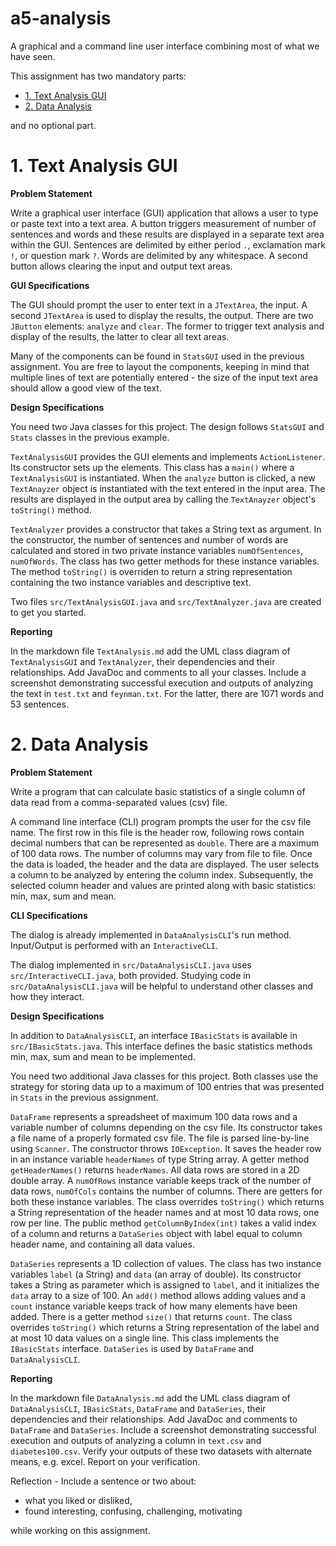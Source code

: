 # a5-analysis
A graphical and a command line user interface combining most of what we have seen.

This assignment has two mandatory parts:
- [1. Text Analysis GUI](#1-text-analysis-gui)
- [2. Data Analysis](#2-data-analysis)

and no optional part.

# 1. Text Analysis GUI

**Problem Statement**

Write a graphical user interface (GUI) application that allows a user to type or paste text into a text area. A button triggers measurement of number of sentences and words and these results are displayed in a separate text area within the GUI. Sentences are delimited by either period `.`, exclamation mark `!`, or question mark `?`. Words are delimited by any whitespace. A second button allows clearing the input and output text areas.

**GUI Specifications**

The GUI should prompt the user to enter text in a `JTextArea`, the input. A second `JTextArea` is used to display the results, the output. There are two `JButton` elements: `analyze` and `clear`. The former to trigger text analysis and display of the results, the latter to clear all text areas.

Many of the components can be found in `StatsGUI` used in the previous assignment. You are free to layout the components, keeping in mind that multiple lines of text are potentially entered - the size of the input text area should allow a good view of the text. 

**Design Specifications**

You need two Java classes for this project. The design follows `StatsGUI` and `Stats` classes in the previous example.

`TextAnalysisGUI` provides the GUI elements and implements `ActionListener`. Its constructor sets up the elements. This class has a `main()` where a `TextAnalysisGUI` is instantiated. When the `analyze` button is clicked, a new `TextAnayzer` object is instantiated with the text entered in the input area. The results are displayed in the output area by calling the `TextAnayzer` object's `toString()` method.

`TextAnalyzer` provides a constructor that takes a String text as argument. In the constructor, the number of sentences and number of words are calculated and stored in two private instance variables `numOfSentences`, `numOfWords`. The class has two getter methods for these instance variables. The method `toString()` is overriden to return a string representation containing the two instance variables and descriptive text.

Two files `src/TextAnalysisGUI.java` and `src/TextAnalyzer.java` are created to get you started.

**Reporting**

In the markdown file `TextAnalysis.md` add the UML class diagram of `TextAnalysisGUI` and `TextAnalyzer`, their dependencies and their relationships. Add JavaDoc and comments to all your classes. Include a screenshot demonstrating successful execution and outputs of analyzing the text in `test.txt` and `feynman.txt`. For the latter, there are 1071 words and 53 sentences. 

# 2. Data Analysis

**Problem Statement**

Write a program that can calculate basic statistics of a single column of data read from a comma-separated values (csv) file.

A command line interface (CLI) program prompts the user for the csv file name. The first row in this file is the header row, following rows contain decimal numbers that can be represented as `double`. There are a maximum of 100 data rows. The number of columns may vary from file to file. Once the data is loaded, the header and the data are displayed. The user selects a column to be analyzed by entering the column index. Subsequently, the selected column header and values are printed along with basic statistics: min, max, sum and mean.

**CLI Specifications**

The dialog is already implemented in `DataAnalysisCLI`'s run method. Input/Output is performed with an `InteractiveCLI`. 

The dialog implemented in `src/DataAnalysisCLI.java` uses `src/InteractiveCLI.java`, both  provided. Studying code in `src/DataAnalysisCLI.java` will be helpful to understand other classes and how they interact.

**Design Specifications**

In addition to `DataAnalysisCLI`, an interface `IBasicStats` is available in `src/IBasicStats.java`. This interface defines the basic statistics methods min, max, sum and mean to be implemented.

You need two additional Java classes for this project. Both classes use the strategy for storing data up to a maximum of 100 entries that was presented in `Stats` in the previous assignment.

`DataFrame` represents a spreadsheet of maximum 100 data rows and a variable number of columns depending on the csv file. Its constructor takes a file name of a properly formated csv file. The file is parsed line-by-line using `Scanner`. The constructor throws `IOException`. It saves the header row in an instance variable `headerNames` of type String array. A getter method `getHeaderNames()` returns `headerNames`. All data rows are stored in a 2D double array. A `numOfRows` instance variable keeps track of the number of data rows, `numOfCols` contains the number of columns. There are getters for both these instance variables. The class overrides `toString()` which returns a String representation of the header names and at most 10 data rows, one row per line. The public method `getColumnByIndex(int)` takes a valid index of a column and returns a `DataSeries` object with label equal to column header name, and containing all data values.

`DataSeries` represents a 1D collection of values. The class has two instance variables `label` (a String) and `data` (an array of double). Its constructor takes a String as parameter which is assigned to `label`, and it initializes the `data` array to a size of 100. An `add()` method allows adding values and a `count` instance variable keeps track of how many elements have been added. There is a getter method `size()` that returns `count`. The class overrides `toString()` which returns a String representation of the label and at most 10 data values on a single line. This class implements the `IBasicStats` interface. `DataSeries` is used by `DataFrame` and `DataAnalysisCLI`.

**Reporting**

In the markdown file `DataAnalysis.md` add the UML class diagram of `DataAnalysisCLI`, `IBasicStats`, `DataFrame` and `DataSeries`, their dependencies and their relationships. Add JavaDoc and comments to `DataFrame` and `DataSeries`. Include a screenshot demonstrating successful execution and outputs of analyzing a column in `text.csv` and `diabetes100.csv`. Verify your outputs of these two datasets with alternate means, e.g. excel. Report on your verification.

Reflection - Include a sentence or two about:
- what you liked or disliked,
- found interesting, confusing, challenging, motivating

while working on this assignment.
